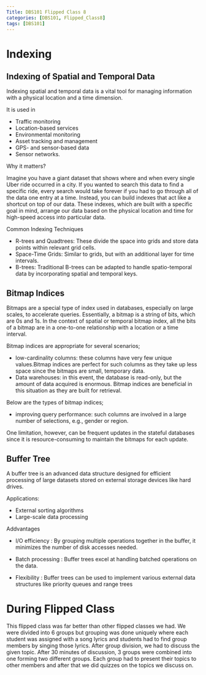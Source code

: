 ```yaml
---
Title: DBS101 Flipped Class 8
categories: [DBS101, Flipped_Class8]
tags: [DBS101]
---
```


# Indexing

## Indexing of Spatial and Temporal Data 
Indexing spatial and temporal data is a vital tool for managing information with a physical location and a time dimension.

It is used in

- Traffic monitoring
- Location-based services
- Environmental monitoring
- Asset tracking and management
- GPS- and sensor-based data
- Sensor networks.

Why it matters?

Imagine you have a giant dataset that shows where and when every single Uber ride occurred in a city. If you wanted to search this data to find a specific ride, every search would take forever if you had to go through all of the data one entry at a time. Instead, you can build indexes that act like a shortcut on top of our data. These indexes, which are built with a specific goal in mind, arrange our data based on the physical location and time for high-speed access into particular data.

Common Indexing Techniques

- R-trees and Quadtrees: These divide the space into grids and store data points within relevant grid cells.
- Space-Time Grids: Similar to grids, but with an additional layer for time intervals.
- B-trees: Traditional B-trees can be adapted to handle spatio-temporal data by incorporating spatial and temporal keys.

## Bitmap Indices

Bitmaps are a special type of index used in databases, especially on large scales, to accelerate queries. Essentially, a bitmap is a string of bits, which are 0s and 1s. In the context of spatial or temporal bitmap index, all the bits of a bitmap are in a one-to-one relationship with a location or a time interval.

Bitmap indices are appropriate for several scenarios;

- low-cardinality columns: these columns have very few unique values.Bitmap indices are perfect for such columns as they take up less space since the bitmaps are small, temporary data.
- Data warehouses: in this event, the database is read-only, but the amount of data acquired is enormous. Bitmap indices are beneficial in this situation as they are built for retrieval.

Below are the types of bitmap indices;
- improving query performance: such columns are involved in a large number of selections, e.g., gender or region.

One limitation, however, can be frequent updates in the stateful databases since it is resource-consuming to maintain the bitmaps for each update.

## Buffer Tree

A buffer tree is an advanced data structure designed for efficient processing of large datasets stored on external storage devices like hard drives.

Applications:

- External sorting algorithms
- Large-scale data processing

Addvantages

- I/O efficiency : By grouping multiple operations together in the buffer, it minimizes the number of disk accesses needed.

- Batch processing : Buffer trees excel at handling batched operations on the data.
- Flexibility : Buffer trees can be used to implement various external data structures like priority queues and range trees

# During Flipped Class

This flipped class was far better than other flipped classes we had. We were divided into 6 groups but grouping was done uniquely where each student was assigned with a song lyrics and students had to find group members by singing those lyrics. After group division, we had to discuss the given topic. After 30 minutes of discussion, 3 groups were combined into one forming two different groups. Each group had to present their topics to other members and after that we did quizzes on the topics we discuss on.
